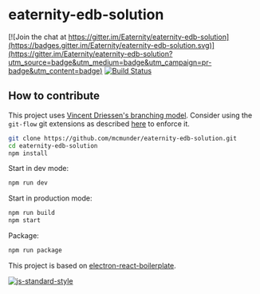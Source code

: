 # eaternity-edb-solution

[![Join the chat at https://gitter.im/Eaternity/eaternity-edb-solution](https://badges.gitter.im/Eaternity/eaternity-edb-solution.svg)](https://gitter.im/Eaternity/eaternity-edb-solution?utm_source=badge&utm_medium=badge&utm_campaign=pr-badge&utm_content=badge) [![Build Status](https://travis-ci.org/Eaternity/eaternity-edb-solution.svg?branch=master)](https://travis-ci.org/Eaternity/eaternity-edb-solution)

## How to contribute

This project uses [Vincent Driessen's branching model](http://nvie.com/posts/a-successful-git-branching-model/). Consider using the `git-flow` git extensions as described [here](http://jeffkreeftmeijer.com/2010/why-arent-you-using-git-flow/) to enforce it.

```bash
git clone https://github.com/mcmunder/eaternity-edb-solution.git
cd eaternity-edb-solution
npm install
```

Start in dev mode:
```bash
npm run dev
```

Start in production mode:
```bash
npm run build
npm start
```

Package:
```bash
npm run package
```

This project is based on [electron-react-boilerplate](https://github.com/chentsulin/electron-react-boilerplate).

[![js-standard-style](https://cdn.rawgit.com/feross/standard/master/badge.svg)](https://github.com/feross/standard)
